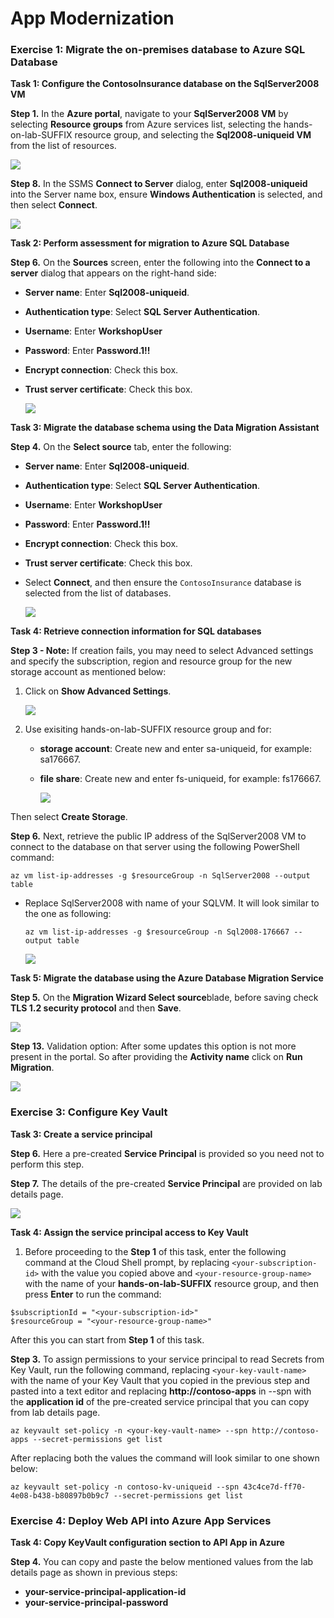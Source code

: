 # App Modernization

### **Exercise 1: Migrate the on-premises database to Azure SQL Database**

**Task 1: Configure the ContosoInsurance database on the SqlServer2008 VM**

**Step 1.** In the **Azure portal**, navigate to your **SqlServer2008 VM** by selecting **Resource groups** from Azure services list, selecting the hands-on-lab-SUFFIX resource group, and selecting the **Sql2008-uniqueid VM** from the list of resources.

   ![](images/am1.png)

**Step 8.** In the SSMS **Connect to Server** dialog, enter **Sql2008-uniqueid** into the Server name box, ensure **Windows Authentication** is selected, and then select **Connect**.

   ![](images/am2.png)

**Task 2: Perform assessment for migration to Azure SQL Database**

**Step 6.** On the **Sources** screen, enter the following into the **Connect to a server** dialog that appears on the right-hand side:

   - **Server name**: Enter **Sql2008-uniqueid**.
   - **Authentication type**: Select **SQL Server Authentication**.
   - **Username**: Enter **WorkshopUser**
   - **Password**: Enter **Password.1!!**
   - **Encrypt connection**: Check this box.
   - **Trust server certificate**: Check this box.
   
      ![](images/am3.png)
 
**Task 3: Migrate the database schema using the Data Migration Assistant**
 
 **Step 4.** On the **Select source** tab, enter the following:

   - **Server name**: Enter **Sql2008-uniqueid**.
   - **Authentication type**: Select **SQL Server Authentication**.
   - **Username**: Enter **WorkshopUser**
   - **Password**: Enter **Password.1!!**
   - **Encrypt connection**: Check this box.
   - **Trust server certificate**: Check this box.
   - Select **Connect**, and then ensure the `ContosoInsurance` database is selected from the list of databases.

      ![](images/am5.png)

**Task 4: Retrieve connection information for SQL databases**

**Step 3 - Note:** If creation fails, you may need to select Advanced settings and specify the subscription, region and resource group for the new storage account as mentioned below:
1. Click on **Show Advanced Settings**.

      ![](images/am14.png)
      
2. Use exisiting hands-on-lab-SUFFIX resource group and for:
   - **storage account**: Create new and enter sa-uniqueid, for example: sa176667.
   - **file share**: Create new and enter fs-uniqueid, for example: fs176667.
      
     ![](images/am7.png)
     
 Then select **Create Storage**.
 
**Step 6.** Next, retrieve the public IP address of the SqlServer2008 VM to connect to the database on that server using the following PowerShell command:

    
    az vm list-ip-addresses -g $resourceGroup -n SqlServer2008 --output table
    
    
- Replace SqlServer2008 with name of your SQLVM. It will look similar to the one as following:

    ```
    az vm list-ip-addresses -g $resourceGroup -n Sql2008-176667 --output table
    ```
    
   ![](images/am8.png) 
   
**Task 5: Migrate the database using the Azure Database Migration Service**

**Step 5.** On the **Migration Wizard Select source**blade, before saving check **TLS 1.2 security protocol** and then **Save**.
 
   ![](images/am9.png)

**Step 13.** Validation option: After some updates this option is not more present in the portal. So after providing the **Activity name** click on **Run Migration**.

   ![](images/am13.png)

### **Exercise 3: Configure Key Vault**

**Task 3: Create a service principal**

**Step 6.** Here a pre-created **Service Principal** is provided so you need not to perform this step.

**Step 7.** The details of the pre-created **Service Principal** are provided on lab details page.

  ![](images/am12.png)

**Task 4: Assign the service principal access to Key Vault**

1. Before proceeding to the **Step 1** of this task, enter the following command at the Cloud Shell prompt, by replacing `<your-subscription-id>` with the value you copied above and `<your-resource-group-name>` with the name of your **hands-on-lab-SUFFIX** resource group, and then press **Enter** to run the command:

```
$subscriptionId = "<your-subscription-id>"
$resourceGroup = "<your-resource-group-name>"
```
After this you can start from **Step 1** of this task.

**Step 3.** To assign permissions to your service principal to read Secrets from Key Vault, run the following command, replacing `<your-key-vault-name>` with the name of your Key Vault that you copied in the previous step and pasted into a text editor and replacing **http://contoso-apps** in --spn with the **application id** of the pre-created service principal that you can copy from lab details page.

    az keyvault set-policy -n <your-key-vault-name> --spn http://contoso-apps --secret-permissions get list
    
 After replacing both the values the command will look similar to one shown below:
 
    az keyvault set-policy -n contoso-kv-uniqueid --spn 43c4ce7d-ff70-4e08-b438-b80897b0b9c7 --secret-permissions get list
 
### **Exercise 4: Deploy Web API into Azure App Services**

**Task 4: Copy KeyVault configuration section to API App in Azure**

**Step 4.** You can copy and paste the below mentioned values from the lab details page as shown in previous steps:
 - **your-service-principal-application-id**
 - **your-service-principal-password**
